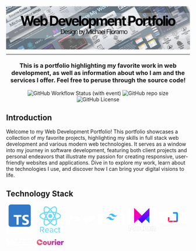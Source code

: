 <div align="center" style="margin-top: 20px;">

<img src="public/images/hero-banners/hero-banner-readme.png" alt="app-logo-main" width="" height="" style="margin-bottom: 5px;">

<hr style="margin-top: 5px; margin-bottom: 20px;">

<h3 align="center" style="margin-top: 0;">This is a portfolio highlighting my favorite work in web development, as well as information about who I am and the services I offer. Feel free to peruse through the source code!</h4>

<div align="center">
  <img alt="GitHub Workflow Status (with event)" src="https://img.shields.io/github/actions/workflow/status/mfiloramo/worldChatApp/.github%2Fworkflows%2Fmain_lingolink.yml">
  <img alt="GitHub repo size" src="https://img.shields.io/github/repo-size/mfiloramo/personal-page">
  <img alt="GitHub License" src="https://img.shields.io/github/license/mfiloramo/personal-page">
</div>

</div>


## Introduction
Welcome to my Web Development Portfolio! This portfolio showcases a collection of my favorite projects, highlighting my skills in full stack web development and various modern web technologies. It serves as a window into my journey in software development, featuring both client projects and personal endeavors that illustrate my passion for creating responsive, user-friendly websites and applications. Dive in to explore my work, learn about the technologies I use, and discover how I can bring your digital visions to life.

## Technology Stack
<p align="left" style='display: flex; flex-direction: row; flex-wrap: wrap; justify-content: flex-start; gap: 10px; align-items: center'>
  <a href="https://www.typescriptlang.org/" target="_blank"> <img src="public/images/technology-icons/tech-typescript.png" alt="typescript" width="74" /> </a>
  <a href="https://reactjs.org/" target="_blank"> <img src="https://raw.githubusercontent.com/devicons/devicon/master/icons/react/react-original-wordmark.svg" alt="react" width="74" /> </a>
  <a href="https://nextjs.org/" target="_blank"> <img src="public/images/technology-icons/tech-next.png" alt="nextjs" width=74/> </a>
  <a href="https://tailwindcss.com/" target="_blank"> <img src="public/images/technology-icons/tech-tailwind.png" alt="tailwind" width=74 height=31/> </a>
  <a href="https://www.framer.com/motion/" target="_blank"> <img src="public/images/technology-icons/tech-motion.png" alt="motion" width=74/> </a>
  <a href="https://turbo.build/pack" target="_blank"> <img src="public/images/technology-icons/tech-turbopack.png" alt="turbopack" width=74/> </a>
  <a href="https://vercel.com/" target="_blank"> <img src="public/images/technology-icons/tech-vercel.png" alt="vercel" width=74/> </a>
  <a href="https://www.courier.com/" target="_blank"> <img src="public/images/technology-icons/tech-courier.png" alt="courier" width=74/> </a>
</p>